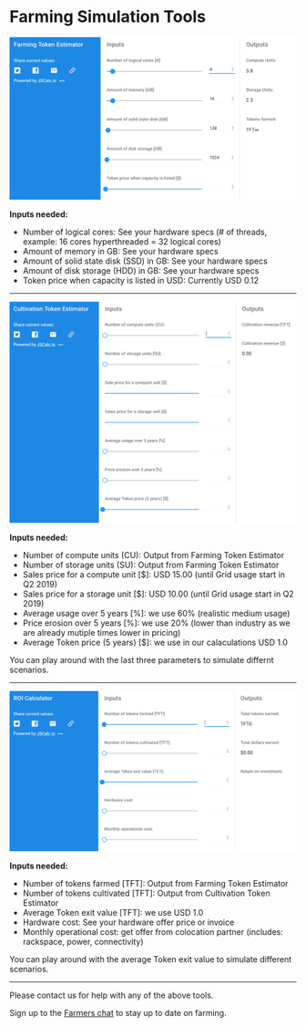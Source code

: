 # Farming Simulation Tools


[![Farming Token Estimator](images/farming_tool.png)](https://jscalc.io/calc/8jXXLOukrlXcI7H4)

**Inputs needed:**

- Number of logical cores: See your hardware specs (# of threads, example: 16 cores hyperthreaded = 32 logical cores)
- Amount of memory in GB: See your hardware specs
- Amount of solid state disk (SSD) in GB: See your hardware specs
- Amount of disk storage (HDD) in GB: See your hardware specs
- Token price when capacity is listed in USD: Currently USD 0.12

*********************************************************************************************************

[![Cultivation Token Estimator](images/cultivation_tool.png)](https://jscalc.io/calc/uWbIWOR0dynA46iU)


**Inputs needed:**

- Number of compute units (CU): Output from Farming Token Estimator
- Number of storage units (SU): Output from Farming Token Estimator
- Sales price for a compute unit [$]: USD 15.00 (until Grid usage start in Q2 2019)
- Sales price for a storage unit [$]: USD 10.00 (until Grid usage start in Q2 2019)
- Average usage over 5 years [%]: we use 60% (realistic medium usage)
- Price erosion over 5 years [%]: we use 20% (lower than industry as we are already mutiple times lower in pricing)
- Average Token price (5 years) [$]: we use in our calaculations USD 1.0

You can play around with the last three parameters to simulate differnt scenarios.

*********************************************************************************************************

[![ROI Estimator](images/roi_tool.png)](https://jscalc.io/calc/7PSBwT4Io6rQ9Bog)

**Inputs needed:**

- Number of tokens farmed [TFT]: Output from Farming Token Estimator
- Number of tokens cultivated [TFT]: Output from Cultivation Token Estimator
- Average Token exit value [TFT]: we use USD 1.0
- Hardware cost: See your hardware offer price or invoice
- Monthly operational cost: get offer from colocation partner (includes: rackspace, power, connectivity)

You can play around with the average Token exit value to simulate different scenarios.

*********************************************************************************************************


Please contact us for help with any of the above tools.

Sign up to the [Farmers chat](https://t.me/joinchat/BwOvO0NpZjNMHFx8wD_5nw) to stay up to date on farming.
